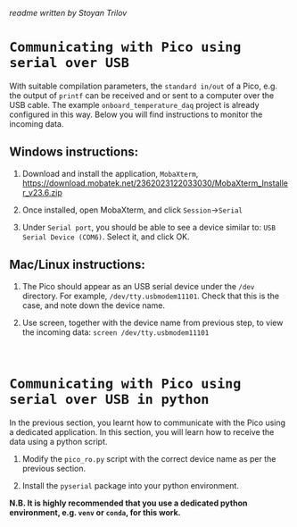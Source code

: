 _readme written by Stoyan Trilov_
# `Communicating with Pico using serial over USB`

With suitable compilation parameters, the `standard in/out` of a Pico, e.g. the output of `printf` can be received and or sent to a computer over the USB cable. The example `onboard_temperature_daq` project is already configured in this way. Below you will find instructions to monitor the incoming data.

## Windows instructions:

1. Download and install the application, `MobaXterm`, https://download.mobatek.net/2362023122033030/MobaXterm_Installer_v23.6.zip 

2. Once installed, open MobaXterm, and click `Session`->`Serial`

3. Under `Serial port`, you should be able to see a device similar to: `USB Serial Device (COM6)`. Select it, and click OK.

## Mac/Linux instructions:

1. The Pico should appear as an USB serial device under the `/dev` directory. For example, `/dev/tty.usbmodem11101`. Check that this is the case, and note down the device name.

2. Use screen, together with the device name from previous step, to view the incoming data: `screen /dev/tty.usbmodem11101`

<br>

# `Communicating with Pico using serial over USB in python`

In the previous section, you learnt how to communicate with the Pico using a dedicated application. In this section, you will learn how to receive the data using a python script.

1. Modify the `pico_ro.py` script with the correct device name as per the previous section.

2. Install the `pyserial` package into your python environment.

**N.B. It is highly recommended that you use a dedicated python environment, e.g. `venv` or `conda`, for this work.**
